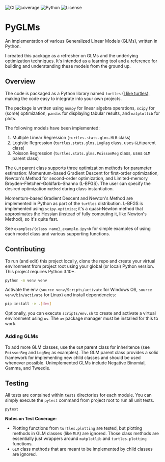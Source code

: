 ![CI](https://github.com/adammotzel/pyglms/actions/workflows/ci.yaml/badge.svg)
![coverage](https://img.shields.io/badge/coverage-94%25-brightgreen)
![Python](https://img.shields.io/badge/python-3.10%20--%203.13-blue)
![License](https://img.shields.io/github/license/adammotzel/pyglms)


# PyGLMs

An implementation of various Generalized Linear Models (GLMs), written in Python.

I created this package as a refresher on GLMs and the underlying optimization techniques. It's intended as a learning tool and a reference for building and understanding these models from the ground up.


## Overview

The code is packaged as a Python library named `turtles` ([I like turtles](https://www.youtube.com/watch?v=CMNry4PE93Y)), making the code easy to integrate into your own projects.

The package is written using `numpy` for linear algebra operations, `scipy` for (some) optimization, `pandas` for displaying tabular results, and `matplotlib` for plots.

The following models have been implemented:

1. Multiple Linear Regression (`turtles.stats.glms.MLR` class)
2. Logistic Regression (`turtles.stats.glms.LogReg` class, uses `GLM` parent class)
3. Poisson Regression (`turtles.stats.glms.PoissonReg` class, uses `GLM` parent class)

The `GLM` parent class supports three optimization methods for parameter estimation: Momentum-based Gradient Descent for first-order optimization, Newton's Method for second-order optimization, and Limited-memory Broyden–Fletcher–Goldfarb–Shanno (L-BFGS). The user can specify the desired optimization `method` during class instantiation.

Momentum-based Gradient Descent and Newton's Method are implemented in Python as part of the `turtles` distribution. L-BFGS is implemented using `scipy.optimize`; it's a quasi-Newton method that approximates the Hessian (instead of fully computing it, like Newton's Method), so it's quite fast.

See `examples/{class name}_example.ipynb` for simple examples of using each model class and various supporting functions.


## Contributing

To run (and edit) this project locally, clone the repo and create your virtual environment from project root using your global (or local) Python version. This project requires Python 3.10+.

```bash
python -m venv venv
```

Activate the env (`source venv/Scripts/activate` for Windows OS, `source venv/bin/activate` for Linux) and install dependencies:

```bash
pip install -e .[dev]
```

Optionally, you can execute `scripts/env.sh` to create and activate a virtual environment using `uv`. The `uv` package manager must be installed for this to work.


### Adding GLMs

To add more GLM classes, use the `GLM` parent class for inheritence (see `PoissonReg` and `LogReg` as examples). The GLM parent class provides a solid framework for implementing new child classes and should be used whenever possible. Unimplemented GLMs include Negative Binomial, Gamma, and Tweedie.


## Testing

All tests are contained within `tests` directories for each module. You can simply execute the `pytest` command from project root to run all unit tests.

```bash
pytest
```

**Notes on Test Coverage:**
- Plotting functions from `turtles.plotting` are tested, but plotting methods in GLM classes 
(like `MLR`) are ignored. Those class methods are essentially just wrappers around `matplotlib` 
and `turtles.plotting` functions.
- `GLM` class methods that are meant to be implemented by child classes are ignored.
